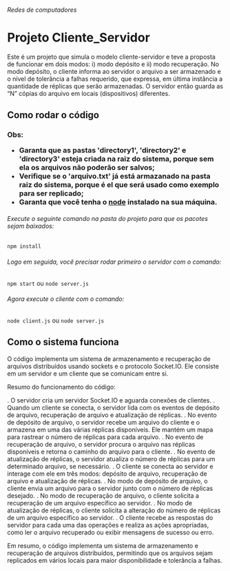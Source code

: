 ###### Redes de computadores
# Projeto Cliente_Servidor 
<p> Este é um projeto que simula o modelo cliente-servidor e
teve a proposta de funcionar em dois modos: i) modo depósito e ii) modo recuperação. No
modo depósito, o cliente informa ao servidor o arquivo a ser armazenado e o nível
de tolerância a falhas requerido, que expressa, em última instância a quantidade
de réplicas que serão armazenadas. O servidor então guarda as “N” cópias do
arquivo em locais (dispositivos) diferentes.</p>

## Como rodar o código
<strong> <h3> Obs: 
- Garanta que as pastas 'directory1', 'directory2' e 'directory3' esteja criada na raiz do sistema, porque sem ela os arquivos não poderão ser salvos;
- Verifique se o 'arquivo.txt' já está armazanado na pasta raiz do sistema, porque é el que será usado como exemplo para ser replicado;
- Garanta que você tenha o [node](https://nodejs.org/en/download) instalado na sua máquina. </h5> </strong>
###### Execute o seguinte comando na pasta do projeto para que os pacotes sejam baixados: <br>
``npm install``
###### Logo em seguida, você precisar rodar primeiro o servidor com o comando: <br>
``npm start`` ou ``node server.js``
###### Agora execute o cliente com o comando: <br>
``node client.js`` ou ``node server.js``

## Como o sistema funciona

<p>O código implementa um sistema de armazenamento e recuperação de arquivos distribuídos usando sockets e o protocolo Socket.IO. Ele consiste em um servidor e um cliente que se comunicam entre si.

Resumo do funcionamento do código:

. O servidor cria um servidor Socket.IO e aguarda conexões de clientes.
. Quando um cliente se conecta, o servidor lida com os eventos de depósito de arquivo, recuperação de arquivo e atualização de réplicas.
. No evento de depósito de arquivo, o servidor recebe um arquivo do cliente e o armazena em uma das várias réplicas disponíveis. Ele mantém um mapa para rastrear o número de réplicas para cada arquivo.
. No evento de recuperação de arquivo, o servidor procura o arquivo nas réplicas disponíveis e retorna o caminho do arquivo para o cliente.
. No evento de atualização de réplicas, o servidor atualiza o número de réplicas para um determinado arquivo, se necessário.
. O cliente se conecta ao servidor e interage com ele em três modos: depósito de arquivo, recuperação de arquivo e atualização de réplicas.
. No modo de depósito de arquivo, o cliente envia um arquivo para o servidor junto com o número de réplicas desejado.
. No modo de recuperação de arquivo, o cliente solicita a recuperação de um arquivo específico ao servidor.
. No modo de atualização de réplicas, o cliente solicita a alteração do número de réplicas de um arquivo específico ao servidor.
. O cliente recebe as respostas do servidor para cada uma das operações e realiza as ações apropriadas, como ler o arquivo recuperado ou exibir mensagens de sucesso ou erro.

Em resumo, o código implementa um sistema de armazenamento e recuperação de arquivos distribuídos, permitindo que os arquivos sejam replicados em vários locais para maior disponibilidade e tolerância a falhas.</p>
